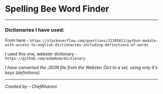 # Spelling Bee Word Finder

***

### Dictionaries I have used:
From here - `https://stackoverflow.com/questions/21395011/python-module-with-access-to-english-dictionaries-including-definitions-of-words`

I used this one, webster dictionary - `https://github.com/adambom/dictionary`

*I have converted the JSON file from the Webster Dict to a set, using only it's keys (definitions).*

***


*Created by - ChefAharoni*